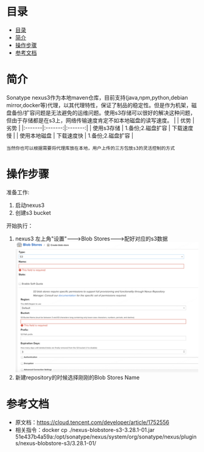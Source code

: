 # 目录
- [目录](#目录)
- [简介](#简介)
- [操作步骤](#操作步骤)
- [参考文档](#参考文档)


# 简介
Sonatype nexus3作为本地maven仓库，目前支持(java,npm,python,debian mirror,docker等)代理，以其代理特性，保证了制品的稳定性。但是作为机架，磁盘备份/扩容问题是无法避免的运维问题。使用s3存储可以很好的解决这种问题，但由于存储都是在s3上，网络传输速度肯定不如本地磁盘的读写速度。
|  | 优势  | 劣势 |
|:-------|:-------:|:-------:|
| 使用s3存储 | 1.备份;2.磁盘扩容 | 下载速度慢 |
| 使用本地磁盘   | 下载速度快 | 1.备份;2.磁盘扩容   |
```
当然你也可以根据需要将代理库放在本地，用户上传的三方包放s3的灵活控制的方式
```

# 操作步骤
准备工作:
1. 启动nexus3
2. 创建s3 bucket

开始执行：
1. nexus3 左上角"设置"--->Blob Stores--->配好对应的s3数据
   ![配置界面](./nexus3.png)
2. 新建repository的时候选择刚刚的Blob Stores Name

# 参考文档
- 原文档：https://cloud.tencent.com/developer/article/1752556
- 相关指令：docker cp ./nexus-blobstore-s3-3.28.1-01.jar 51e437b4a59a:/opt/sonatype/nexus/system/org/sonatype/nexus/plugins/nexus-blobstore-s3/3.28.1-01/
